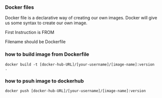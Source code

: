 ### Docker files

Docker file is a declarative way of creating our own images. Docker will give us some syntax to create our own image.

First Instruction is FROM

Filename should be Dockerfile

### how to build image from Dockerfile

```
docker build -t [docker-hub-URL]/[your-username]/[image-name]:version .
```

### how to psuh image to dockerhub

```
docker push [docker-hub-URL]/[your-username]/[image-name]:version
```